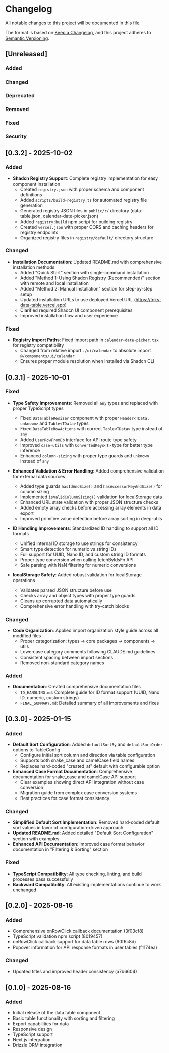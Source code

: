 # Changelog

All notable changes to this project will be documented in this file.

The format is based on [Keep a Changelog](https://keepachangelog.com/en/1.0.0/),
and this project adheres to [Semantic Versioning](https://semver.org/spec/v2.0.0.html).

## [Unreleased]

### Added

### Changed

### Deprecated

### Removed

### Fixed

### Security

## [0.3.2] - 2025-10-02

### Added
- **Shadcn Registry Support**: Complete registry implementation for easy component installation
  - Created `registry.json` with proper schema and component definitions
  - Added `scripts/build-registry.ts` for automated registry file generation
  - Generated registry JSON files in `public/r/` directory (data-table.json, calendar-date-picker.json)
  - Added `registry:build` npm script for building registry
  - Created `vercel.json` with proper CORS and caching headers for registry endpoints
  - Organized registry files in `registry/default/` directory structure

### Changed
- **Installation Documentation**: Updated README.md with comprehensive installation methods
  - Added "Quick Start" section with single-command installation
  - Added "Method 1: Using Shadcn Registry (Recommended)" section with remote and local installation
  - Added "Method 2: Manual Installation" section for step-by-step setup
  - Updated installation URLs to use deployed Vercel URL (https://tnks-data-table.vercel.app)
  - Clarified required Shadcn UI component prerequisites
  - Improved installation flow and user experience

### Fixed
- **Registry Import Paths**: Fixed import path in `calendar-date-picker.tsx` for registry compatibility
  - Changed from relative import `./ui/calendar` to absolute import `@/components/ui/calendar`
  - Ensures proper module resolution when installed via Shadcn CLI

## [0.3.1] - 2025-10-01

### Fixed
- **Type Safety Improvements**: Removed all `any` types and replaced with proper TypeScript types
  - Fixed `DataTableResizer` component with proper `Header<TData, unknown>` and `Table<TData>` types
  - Fixed `DataTableRowActions` with correct `Table<TData>` type instead of `any`
  - Added `UserRowFromDb` interface for API route type safety
  - Improved `case-utils` with `ConvertedKeys<T>` type for better type inference
  - Enhanced `column-sizing` with proper type guards and `unknown` instead of `any`

- **Enhanced Validation & Error Handling**: Added comprehensive validation for external data sources
  - Added type guards `hasIdAndSize()` and `hasAccessorKeyAndSize()` for column sizing
  - Implemented `isValidColumnSizing()` validation for localStorage data
  - Enhanced URL state validation with proper JSON structure checks
  - Added empty array checks before accessing array elements in data export
  - Improved primitive value detection before array sorting in deep-utils

- **ID Handling Improvements**: Standardized ID handling to support all ID formats
  - Unified internal ID storage to use strings for consistency
  - Smart type detection for numeric vs string IDs
  - Full support for UUID, Nano ID, and custom string ID formats
  - Proper type conversion when calling fetchByIdsFn API
  - Safe parsing with NaN filtering for numeric conversions

- **localStorage Safety**: Added robust validation for localStorage operations
  - Validates parsed JSON structure before use
  - Checks array and object types with proper type guards
  - Cleans up corrupted data automatically
  - Comprehensive error handling with try-catch blocks

### Changed
- **Code Organization**: Applied import organization style guide across all modified files
  - Proper categorization: types → core packages → components → utils
  - Lowercase category comments following CLAUDE.md guidelines
  - Consistent spacing between import sections
  - Removed non-standard category names

### Added
- **Documentation**: Created comprehensive documentation files
  - `ID_HANDLING.md`: Complete guide for ID format support (UUID, Nano ID, numeric, custom strings)
  - `FINAL_SUMMARY.md`: Detailed summary of all improvements and fixes

## [0.3.0] - 2025-01-15

### Added
- **Default Sort Configuration**: Added `defaultSortBy` and `defaultSortOrder` options to TableConfig
  - Configure initial sort column and direction via table configuration
  - Supports both snake_case and camelCase field names
  - Replaces hard-coded "created_at" default with configurable option
- **Enhanced Case Format Documentation**: Comprehensive documentation for snake_case and camelCase API support
  - Clear examples showing direct API integration without case conversion
  - Migration guide from complex case conversion systems
  - Best practices for case format consistency

### Changed
- **Simplified Default Sort Implementation**: Removed hard-coded default sort values in favor of configuration-driven approach
- **Updated README.md**: Added detailed "Default Sort Configuration" section with examples
- **Enhanced API Documentation**: Improved case format behavior documentation in "Filtering & Sorting" section

### Fixed
- **TypeScript Compatibility**: All type checking, linting, and build processes pass successfully
- **Backward Compatibility**: All existing implementations continue to work unchanged

## [0.2.0] - 2025-08-16

### Added
- Comprehensive onRowClick callback documentation (3f03cf8)
- TypeScript validation npm script (8019457)
- onRowClick callback support for data table rows (90f6c8d)
- Popover information for API response formats in user tables (f1174ea)

### Changed
- Updated titles and improved header consistency (a7b6604)

## [0.1.0] - 2025-08-16

### Added
- Initial release of the data table component
- Basic table functionality with sorting and filtering
- Export capabilities for data
- Responsive design
- TypeScript support
- Next.js integration
- Drizzle ORM integration